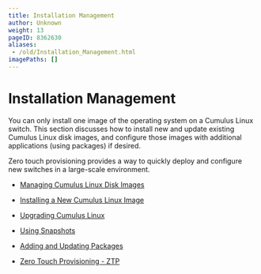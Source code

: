 ```yaml
---
title: Installation Management
author: Unknown
weight: 13
pageID: 8362630
aliases:
 - /old/Installation_Management.html
imagePaths: []
---
```

# Installation Management

You can only install one image of the operating system on a Cumulus
Linux switch. This section discusses how to install new and update
existing Cumulus Linux disk images, and configure those images with
additional applications (using packages) if desired.

Zero touch provisioning provides a way to quickly deploy and configure
new switches in a large-scale environment.

  - [Managing Cumulus Linux Disk
    Images](/old/Managing_Cumulus_Linux_Disk_Images.html)

  - [Installing a New Cumulus Linux
    Image](/old/Installing_a_New_Cumulus_Linux_Image.html)

  - [Upgrading Cumulus Linux](/old/Upgrading_Cumulus_Linux.html)

  - [Using Snapshots](/old/Using_Snapshots.html)

  - [Adding and Updating
    Packages](/old/Adding_and_Updating_Packages.html)

  - [Zero Touch Provisioning -
    ZTP](/old/Zero_Touch_Provisioning_-_ZTP.html)

